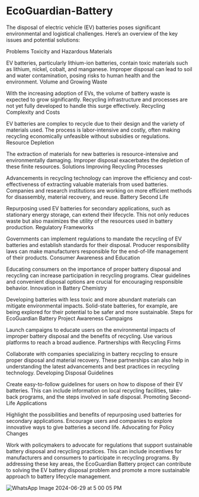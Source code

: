 # EcoGuardian-Battery

The disposal of electric vehicle (EV) batteries poses significant environmental and logistical challenges. Here’s an overview of the key issues and potential solutions:

Problems
Toxicity and Hazardous Materials

EV batteries, particularly lithium-ion batteries, contain toxic materials such as lithium, nickel, cobalt, and manganese. Improper disposal can lead to soil and water contamination, posing risks to human health and the environment.
Volume and Growing Waste

With the increasing adoption of EVs, the volume of battery waste is expected to grow significantly. Recycling infrastructure and processes are not yet fully developed to handle this surge effectively.
Recycling Complexity and Costs

EV batteries are complex to recycle due to their design and the variety of materials used. The process is labor-intensive and costly, often making recycling economically unfeasible without subsidies or regulations.
Resource Depletion

The extraction of materials for new batteries is resource-intensive and environmentally damaging. Improper disposal exacerbates the depletion of these finite resources.
Solutions
Improving Recycling Processes

Advancements in recycling technology can improve the efficiency and cost-effectiveness of extracting valuable materials from used batteries. Companies and research institutions are working on more efficient methods for disassembly, material recovery, and reuse.
Battery Second Life

Repurposing used EV batteries for secondary applications, such as stationary energy storage, can extend their lifecycle. This not only reduces waste but also maximizes the utility of the resources used in battery production.
Regulatory Frameworks

Governments can implement regulations to mandate the recycling of EV batteries and establish standards for their disposal. Producer responsibility laws can make manufacturers responsible for the end-of-life management of their products.
Consumer Awareness and Education

Educating consumers on the importance of proper battery disposal and recycling can increase participation in recycling programs. Clear guidelines and convenient disposal options are crucial for encouraging responsible behavior.
Innovation in Battery Chemistry

Developing batteries with less toxic and more abundant materials can mitigate environmental impacts. Solid-state batteries, for example, are being explored for their potential to be safer and more sustainable.
Steps for EcoGuardian Battery Project
Awareness Campaigns

Launch campaigns to educate users on the environmental impacts of improper battery disposal and the benefits of recycling. Use various platforms to reach a broad audience.
Partnerships with Recycling Firms

Collaborate with companies specializing in battery recycling to ensure proper disposal and material recovery. These partnerships can also help in understanding the latest advancements and best practices in recycling technology.
Developing Disposal Guidelines

Create easy-to-follow guidelines for users on how to dispose of their EV batteries. This can include information on local recycling facilities, take-back programs, and the steps involved in safe disposal.
Promoting Second-Life Applications

Highlight the possibilities and benefits of repurposing used batteries for secondary applications. Encourage users and companies to explore innovative ways to give batteries a second life.
Advocating for Policy Changes

Work with policymakers to advocate for regulations that support sustainable battery disposal and recycling practices. This can include incentives for manufacturers and consumers to participate in recycling programs.
By addressing these key areas, the EcoGuardian Battery project can contribute to solving the EV battery disposal problem and promote a more sustainable approach to battery lifecycle management.


![WhatsApp Image 2024-06-29 at 5 00 05 PM](https://github.com/thakursumi498/EcoGuardian-Battery/assets/174183822/5c402b61-d990-43e0-913a-4520581f6bc3)

